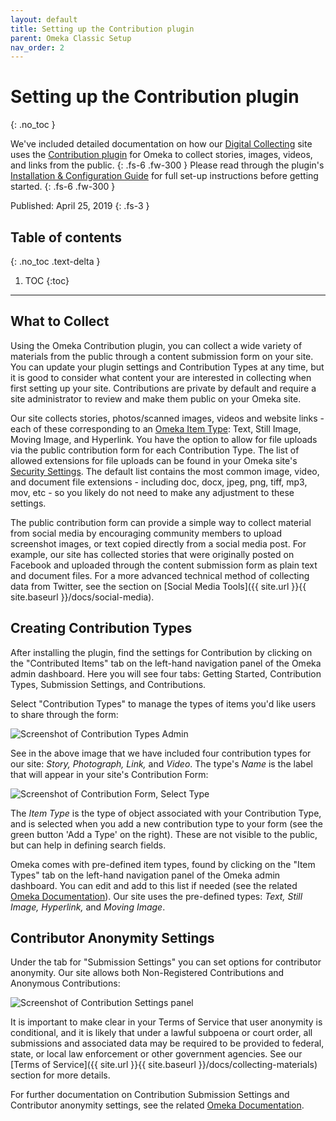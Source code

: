 ```yaml
---
layout: default
title: Setting up the Contribution plugin
parent: Omeka Classic Setup
nav_order: 2
---
```


# Setting up the Contribution plugin
{: .no_toc }

We've included detailed documentation on how our [Digital Collecting](http://digitalcollecting.lib.virginia.edu/rally/) site uses the [Contribution plugin](https://omeka.org/classic/plugins/Contribution/) for Omeka to collect stories, images, videos, and links from the public. 
{: .fs-6 .fw-300 }
Please read through the plugin's [Installation & Configuration Guide](https://omeka.org/classic/docs/Plugins/Contribution/) for full set-up instructions before getting started. 
{: .fs-6 .fw-300 }

Published: April 25, 2019
{: .fs-3 }

## Table of contents
{: .no_toc .text-delta }

1. TOC
{:toc}

---

## What to Collect

Using the Omeka Contribution plugin, you can collect a wide variety of materials from the public through a content submission form on your site. You can update your plugin settings and Contribution Types at any time, but it is good to consider what content your are interested in collecting when first setting up your site. Contributions are private by default and require a site administrator to review and make them public on your Omeka site. 

Our site collects stories, photos/scanned images, videos and website links - each of these corresponding to an [Omeka Item Type](https://omeka.org/classic/docs/Content/Item_Types/): Text, Still Image, Moving Image, and Hyperlink. You have the option to allow for file uploads via the public contribution form for each Contribution Type. The list of allowed extensions for file uploads can be found in your Omeka site's [Security Settings](https://omeka.org/classic/docs/Admin/Settings/Security_Settings/). The default list contains the most common image, video, and document file extensions - including doc, docx, jpeg, png, tiff, mp3, mov, etc - so you likely do not need to make any adjustment to these settings. 

The public contribution form can provide a simple way to collect material from social media by encouraging community members to upload screenshot images, or text copied directly from a social media post. For example, our site has collected stories that were originally posted on Facebook and uploaded through the content submission form as plain text and document files. For a more advanced technical method of collecting data from Twitter, see the section on [Social Media Tools]({{ site.url }}{{ site.baseurl }}/docs/social-media).

## Creating Contribution Types

After installing the plugin, find the settings for Contribution by clicking on the "Contributed Items" tab on the left-hand navigation panel of the Omeka admin dashboard. Here you will see four tabs: Getting Started, Contribution Types, Submission Settings, and Contributions. 

Select "Contribution Types" to manage the types of items you'd like users to share through the form:

![Screenshot of Contribution Types Admin](https://raw.githubusercontent.com/scholarslab/digital-collect-toolkit/master/assets/images/contribution-types.png)

See in the above image that we have included four contribution types for our site: _Story, Photograph, Link,_ and _Video_. The type's _Name_ is the label that will appear in your site's Contribution Form:

![Screenshot of Contribution Form, Select Type](https://raw.githubusercontent.com/scholarslab/digital-collect-toolkit/master/assets/images/form-type.png)

The _Item Type_ is the type of object associated with your Contribution Type, and is selected when you add a new contribution type to your form (see the green button 'Add a Type' on the right). These are not visible to the public, but can help in defining search fields. 

Omeka comes with pre-defined item types, found by clicking on the "Item Types" tab on the left-hand navigation panel of the Omeka admin dashboard. You can edit and add to this list if needed (see the related [Omeka Documentation](https://omeka.org/classic/docs/Content/Item_Types/)). Our site uses the pre-defined types: _Text, Still Image, Hyperlink,_ and _Moving Image_.

## Contributor Anonymity Settings

Under the tab for "Submission Settings" you can set options for contributor anonymity. Our site allows both Non-Registered Contributions and Anonymous Contributions:

![Screenshot of Contribution Settings panel](https://raw.githubusercontent.com/scholarslab/digital-collect-toolkit/master/assets/images/contrib-settings.png)

It is important to make clear in your Terms of Service that user anonymity is conditional, and it is likely that under a lawful subpoena or court order, all submissions and associated data may be required to be provided to federal, state, or local law enforcement or other government agencies. See our [Terms of Service]({{ site.url }}{{ site.baseurl }}/docs/collecting-materials) section for more details. 

For further documentation on Contribution Submission Settings and Contributor anonymity settings, see the related [Omeka Documentation](https://omeka.org/classic/docs/Plugins/Contribution/#submission-settings).